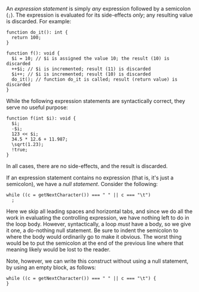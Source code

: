 An *expression statement* is simply *any* expression followed by a semicolon (`;`).  The expression is evaluated for its side-effects *only*;
any resulting value is discarded.  For example:

```useful.hack no-auto-output
function do_it(): int {
  return 100;
}

function f(): void {
  $i = 10; // $i is assigned the value 10; the result (10) is discarded
  ++$i; // $i is incremented; result (11) is discarded
  $i++; // $i is incremented; result (10) is discarded
  do_it(); // function do_it is called; result (return value) is discarded
}
```

While the following expression statements are syntactically correct, they serve no useful purpose:

```useless.hack no-auto-output
function f(int $i): void {
  $i;
  -$i;
  123 << $i;
  34.5 * 12.6 + 11.987;
  \sqrt(1.23);
  !true;
}
```

In all cases, there are no side-effects, and the result is discarded.

If an expression statement contains no expression (that is, it's just a semicolon), we have a *null statement*.  Consider the following:

```Hack
while ((c = getNextCharacter()) === " " || c === "\t")
  ;
```

Here we skip all leading spaces and horizontal tabs, and since we do all the work in evaluating the controlling expression, we have nothing
left to do in the loop body. However, syntactically, a loop *must* have a body, so we give it one, a do-nothing null statement.  Be sure to
indent the semicolon to where the body would ordinarily go to make it obvious. The worst thing would be to put the semicolon at the end of
the previous line where that meaning likely would be lost to the reader.

Note, however, we can write this construct without using a null statement, by using an empty block, as follows:

```Hack
while ((c = getNextCharacter()) === " " || c === "\t") {
}
```

